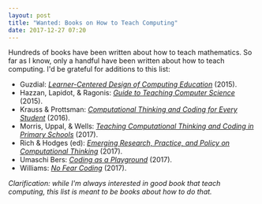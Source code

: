 ```yaml
---
layout: post
title: "Wanted: Books on How to Teach Computing"
date: 2017-12-27 07:20
---
```


Hundreds of books have been written about how to teach mathematics.
So far as I know,
only a handful have been written about how to teach computing.
I'd be grateful for additions to this list:

* Guzdial: *[Learner-Centered Design of Computing Education](https://www.amazon.com/Learner-Centered-Design-Computing-Education-Human-centered/dp/1627053514/)* (2015).
* Hazzan, Lapidot, & Ragonis: *[Guide to Teaching Computer Science](https://www.amazon.com/Guide-Teaching-Computer-Science-Activity-Based/dp/1447166299/)* (2015).
* Krauss & Prottsman: *[Computational Thinking and Coding for Every Student](https://www.amazon.com/Computational-Thinking-Coding-Every-Student/dp/1506341284/)* (2016).
* Morris, Uppal, & Wells: *[Teaching Computational Thinking and Coding in Primary Schools](https://www.amazon.com/Teaching-Computational-Thinking-Primary-Transforming/dp/1473985056/)* (2017).
* Rich & Hodges (ed): *[Emerging Research, Practice, and Policy on Computational Thinking](https://www.amazon.com/Emerging-Computational-Educational-Communications-Technology/dp/3319526901/)* (2017).
* Umaschi Bers: *[Coding as a Playground](https://www.amazon.com/Coding-Playground-Programming-Computational-Childhood/dp/1138225622/)* (2017).
* Williams: *[No Fear Coding](https://www.amazon.com/No-Fear-Coding-Computational-Curriculum/dp/1564843874/)* (2017).

*Clarification: while I'm always interested in good book that teach computing, this list is meant to be books about how to do that.*
